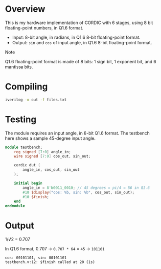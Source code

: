 # Overview

This is my hardware implementation of CORDIC with 6 stages, using 8 bit floating-point numbers, in Q1.6 format.

- Input: 8-bit angle, in radians, in Q1.6 8-bit floating-point format. 
- Output: `sin` and `cos` of input angle, in Q1.6 8-bit floating-point format.

>[!Note]
>Q1.6 floating-point format is made of 8 bits: 1 sign bit, 1 exponent bit, and 6 mantissa bits.

# Compiling

```bash
iverilog -o out -f files.txt
```

# Testing

The module requires an input angle, in 8-bit Q1.6 format. The testbench here shows a sample 45-degree input angle.

```verilog
module testbench;
    reg signed [7:0] angle_in;
    wire signed [7:0] cos_out, sin_out;

    cordic dut (
        angle_in, cos_out, sin_out
    );

    initial begin
        angle_in = 8'b0011_0010; // 45 degrees = pi/4 = 50 in Q1.6
        #10 $display("cos: %b, sin: %b", cos_out, sin_out);
        #10 $finish;
    end
endmodule
```

# Output

1/√2 = 0.707

In Q1.6 format, 0.707 -> `0.707 * 64` = `45` -> `101101`
```
cos: 00101101, sin: 00101101
testbench.v:12: $finish called at 20 (1s)
```
